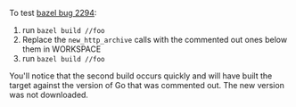 To test [bazel bug 2294](https://github.com/bazelbuild/bazel/issues/2294):

1. run `bazel build //foo`
2. Replace the `new_http_archive` calls with the commented out ones below them in WORKSPACE
3. run `bazel build //foo`

You'll notice that the second build occurs quickly and will have built the
target against the version of Go that was commented out. The new version was not downloaded.
